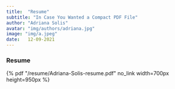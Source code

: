 ```yaml
---
title:  "Resume"
subtitle: "In Case You Wanted a Compact PDF File"
author: "Adriana Solis"
avatar: "img/authors/adriana.jpg"
image: "img/a.jpeg"
date:   12-09-2021
---
```


### Resume

{% pdf "/resume/Adriana-Solis-resume.pdf" no_link width=700px height=950px %}
